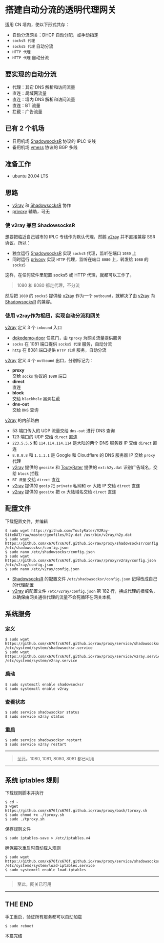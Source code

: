 # 搭建自动分流的透明代理网关

适用 CN 墙内，使以下形式共存：

- 自动分流网关：DHCP 自动分配，或手动指定
- `socks5 代理`
- `socks5 代理` 自动分流
- `HTTP 代理`
- `HTTP 代理` 自动分流


## 要实现的自动分流

- 代理：其它 DNS 解析和访问流量
- 直连：局域网流量
- 直连：墙内 DNS 解析和访问流量
- 直连：BT 流量
- 拦截：广告流量


## 已有 2 个机场

- 日用机场 [ShadowsocksR] 协议的 IPLC 专线
- 备用机场 [vmess] 协议的 BGP 多线


## 准备工作

- ubuntu 20.04 LTS


## 思路

- [v2ray] 和 [ShadowsocksR] 协作
- [privoxy] 辅助，可无

### 使 v2ray 兼容 ShadowsocksR

想要把临近自己城市的 IPLC 专线作为默认代理，然鹅 [v2ray] 并不直接兼容 SSR 协议，所以：

- 独立运行 [ShadowsocksR] 实现 `socks5` 代理，监听在端口 `1080` 上
- 同时运行 [privoxy] 实现 `HTTP` 代理，监听在端口 `8080` 上，转发给 `1080` 的 `socks5`

这样，在任何软件里配置 socks5 或 HTTP 代理，就都可以工作了。

> 1080 和 8080 都走代理，不分流

然后把 `1080` 的 `socks5` 提供给 [v2ray] 作为一个 `outbound`，就解决了由 [v2ray] 向 [ShadowsocksR] 的兼容。


### 使用 v2ray作为枢纽，实现自动分流和网关

[v2ray] 定义 3 个 `inbound` 入口

- [dokodemo-door] 任意门，由 `tproxy` 为网关流量提供服务
- `socks` 在 1081 端口提供 `socks5 代理` 服务，自动分流
- `http` 在 8081 端口提供 `HTTP 代理` 服务，自动分流


[v2ray] 定义 4 个 `outbound` 出口，分别标记为：

- **proxy**<br>
  交给 `socks` 协议的 `1080` 端口
- **direct**<br>
  直连
- **block**<br>
  交给 `blackhole` 黑洞拦截
- **dns-out**<br>
  交给 `DNS` 查询


[v2ray] 的内部路由

- 53 端口传入的 UDP 流量交给 `dns-out` 进行 DNS 查询
- 123 端口的 UDP 交给 `direct` 直连
- `223.5.5.5` 和 `114.114.114.114` 是大陆的两个 DNS 服务器 IP 交给 `direct` 直连
- `8.8.8.8` 和 `1.1.1.1` 是 Google 和 Cloudflare 的 DNS 服务器 IP 交给 `proxy` 代理
- [v2ray] 提供的 `geosite` 和 [ToutyRater] 提供的 `ext:h2y.dat` 识别广告域名，交给 `block` 拦截
- `BT 流量` 交给 `direct` 直连
- [v2ray] 提供的 `geoip` 把 `private` 私网和 `cn` 大陆 IP 交给 `direct` 直连
- [v2ray] 提供的 `geosite` 把 `cn` 大陆域名交给 `direct` 直连


## 配置文件

下载配置文件，并编辑

```console
$ sudo wget https://github.com/ToutyRater/V2Ray-SiteDAT/raw/master/geofiles/h2y.dat /usr/bin/v2ray/h2y.dat
$ sudo wget https://github.com/x676f/x676f.github.io/raw/proxy/shadowsocksr/config.json /etc/shadowsocksr/config.json
$ sudo nano /etc/shadowsocksr/config.json
$ sudo wget https://github.com/x676f/x676f.github.io/raw//proxy/v2ray/config.json /etc/v2ray/config.json
$ sudo nano /etc/v2ray/config.json
```

- [ShadowsocksR] 的配置文件 `/etc/shadowsocksr/config.json` 记得改成自己的代理配置
- [v2ray] 的配置文件 `/etc/v2ray/config.json` 第 182 行，换成代理的根域名，以确保由网关通往代理的流量不会死循环在网关本机


## 系统服务

### 定义

```console
$ sudo wget https://github.com/x676f/x676f.github.io/raw/proxy/service/shadowsocksr.service /etc/systemd/system/shadowsocksr.service
$ sudo wget https://github.com/x676f/x676f.github.io/raw/proxy/service/v2ray.service /etc/systemd/system/v2ray.service
```

### 启动

```console
$ sudo systemctl enable shadowsocksr
$ sudo systemctl enable v2ray
```

### 查看状态

```console
$ sudo service shadowsocksr status
$ sudo service v2ray status
```

### 重启

```console
$ sudo service shadowsocksr restart
$ sudo service v2ray restart
```

---
> 至此，1080, 1081, 8080, 8081 都已可用
---

## 系统 iptables 规则

下载规则脚本并执行

```console
$ cd ~
$ wget https://github.com/x676f/x676f.github.io/raw/proxy/bash/tproxy.sh
$ sudo chmod +x ./tproxy.sh
$ sudo ./tproxy.sh
```

保存规则文件

```console
$ sudo iptables-save > /etc/iptables.v4
```

确保每次重启时自动载入规则

```console
$ sudo wget https://github.com/x676f/x676f.github.io/raw/proxy/service/shadowsocksr.service /etc/systemd/system/load-iptables.service
$ sudo systemctl enable load-iptables
```

---
> 至此，网关已可用
---

## THE END

手工重启，验证所有服务都可以自动加载

```console
$ sudo reboot
```

本篇完结


[v2ray]: https://www.v2ray.com
[dokodemo-door]: https://www.v2ray.com/chapter_02/protocols/dokodemo.html
[vmess]: https://www.v2ray.com/chapter_02/protocols/vmess.html
[ShadowsocksR]: https://github.com/shadowsocksrr/shadowsocksr
[privoxy]: https://www.privoxy.org/
[ToutyRater]: https://github.com/ToutyRater
